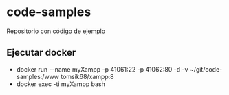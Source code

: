 # code-samples

Repositorio con código de ejemplo

## Ejecutar docker

* docker run --name myXampp -p 41061:22 -p 41062:80 -d -v ~/git/code-samples:/www tomsik68/xampp:8
* docker exec -ti myXampp bash
